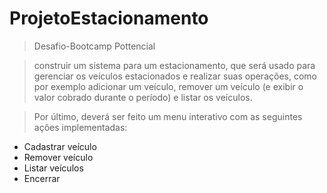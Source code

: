 # ProjetoEstacionamento

> Desafio-Bootcamp Pottencial

> construir um sistema para um estacionamento, que será usado para gerenciar os veículos estacionados e realizar suas operações, como por exemplo adicionar um veículo, remover um veículo (e exibir o valor cobrado durante o período) e listar os veículos.

> Por último, deverá ser feito um menu interativo com as seguintes ações implementadas:

*  Cadastrar veículo
* Remover veículo
* Listar veículos
* Encerrar
